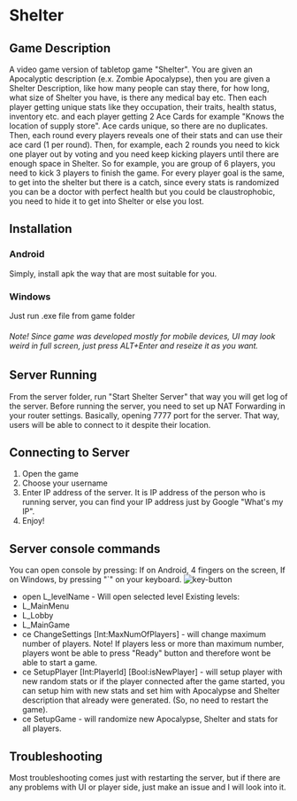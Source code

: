 # Shelter

## Game Description

A video game version of tabletop game "Shelter". You are given an Apocalyptic description (e.x. Zombie Apocalypse), then you are given a Shelter Description, like how many people can stay there, for how long, what size of Shelter you have, is there any medical bay etc. Then each player getting unique stats like they occupation, their traits, health status, inventory etc. and each player getting 2 Ace Cards for example "Knows the location of supply store". Ace cards unique, so there are no duplicates. Then, each round every players reveals one of their stats and can use their ace card (1 per round). Then, for example, each 2 rounds you need to kick one player out by voting and you need keep kicking players until there are enough space in Shelter. So for example, you are group of 6 players, you need to kick 3 players to finish the game. For every player goal is the same, to get into the shelter but there is a catch, since every stats is randomized you can be a doctor with perfect health but you could be claustrophobic, you need to hide it to get into Shelter or else you lost.

## Installation

### Android

Simply, install apk the way that are most suitable for you.

### Windows

Just run .exe file from game folder

###### Note! Since game was developed mostly for mobile devices, UI may look weird in full screen, just press ALT+Enter and reseize it as you want.


## Server Running

From the server folder, run "Start Shelter Server" that way you will get log of the server.
Before running the server, you need to set up NAT Forwarding in your router settings. Basically, opening 7777 port for the server. That way, users will be able to connect to it despite their location.

## Connecting to Server

1. Open the game
2. Choose your username
3. Enter IP address of the server. It is IP address of the person who is running server, you can find your IP address just by Google "What's my IP".
4. Enjoy!

## Server console commands

You can open console by pressing: If on Android, 4 fingers on the screen, If on Windows, by pressing "`" on your keyboard. ![key-button](https://user-images.githubusercontent.com/33956083/155344734-9d62f819-8d01-4038-bca7-cbe6f0ec9e8c.png)

- open L_levelName - Will open selected level
Existing levels:
- L_MainMenu
- L_Lobby
- L_MainGame
- ce ChangeSettings [Int:MaxNumOfPlayers] - will change maximum number of players. Note! If players less or more than maximum number, players wont be able to press "Ready" button and therefore wont be able to start a game.
- ce SetupPlayer [Int:PlayerId] [Bool:isNewPlayer] - will setup player with new random stats or if the player connected after the game started, you can setup him with new stats and set him with Apocalypse and Shelter description that already were generated. (So, no need to restart the game).
- ce SetupGame - will randomize new Apocalypse, Shelter and stats for all players.


## Troubleshooting

Most troubleshooting comes just with restarting the server, but if there are any problems with UI or player side, just make an issue and I will look into it.
